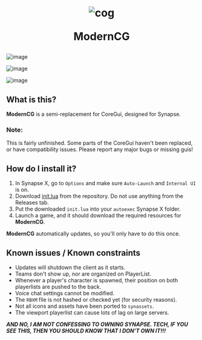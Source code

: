 <h1 align="center">

![cog](https://user-images.githubusercontent.com/101374892/184522234-85845699-cd67-4ba7-b07f-d8877b920a8a.png)

ModernCG

</h1>

![image](https://user-images.githubusercontent.com/101374892/184505105-6ab1b92b-ed29-49ce-9347-3975299fa143.png)

![image](https://user-images.githubusercontent.com/101374892/184505115-2a2536aa-01f6-4b46-82ca-a75f1dbf04ca.png)

![image](https://user-images.githubusercontent.com/101374892/184505122-eb1e7679-403b-4a7b-9a81-f056175f4802.png)


## What is this?

**ModernCG** is a semi-replacement for CoreGui, designed for Synapse.

### Note:
This is fairly unfinished. Some parts of the CoreGui haven't been replaced, or have compatibility issues. Please report any major bugs or missing guis!

## How do I install it?

1. In Synapse X, go to `Options` and make sure `Auto-Launch` and `Internal UI` is on.
2. Download [init.lua](https://raw.githubusercontent.com/raymonable/ModernCG/main/init.lua) from the repository. Do not use anything from the Releases tab.
3. Put the downloaded `init.lua` into your `autoexec` Synapse X folder.
4. Launch a game, and it should download the required resources for **ModernCG**.

**ModernCG** automatically updates, so you'll only have to do this once.

## Known issues / Known constraints

- Updates will shutdown the client as it starts.
- Teams don't show up, nor are organized on PlayerList.
- Whenever a player's character is spawned, their position on both playerlists are pushed to the back.
- Voice chat settings cannot be modified.
- The `RBXM` file is not hashed or checked yet (for security reasons).
- Not all icons and assets have been ported to `synassets`.
- The viewport playerlist can cause lots of lag on large servers.

***AND NO, I AM NOT CONFESSING TO OWNING SYNAPSE. TECH, IF YOU SEE THIS, THEN YOU SHOULD KNOW THAT I DON'T OWN IT!!!***
